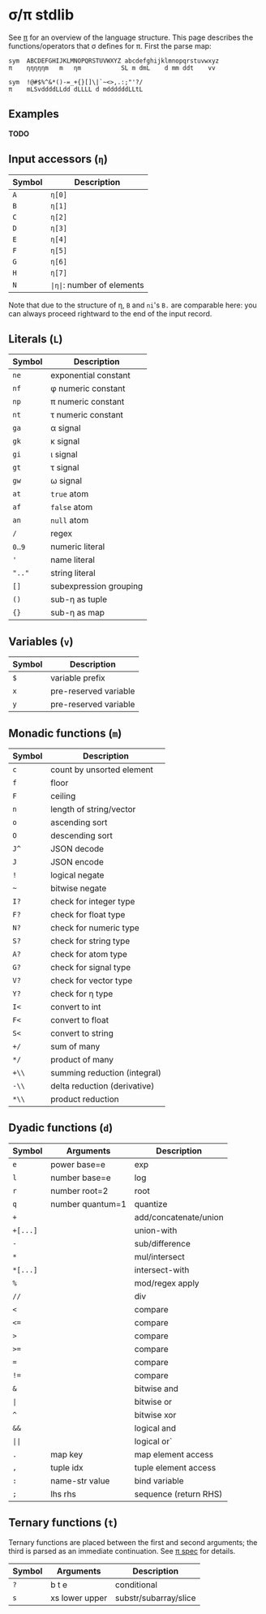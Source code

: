 # σ/π stdlib
See [π](pi.md) for an overview of the language structure. This page describes the functions/operators that σ defines for π. First the parse map:

```
sym  ABCDEFGHIJKLMNOPQRSTUVWXYZ abcdefghijklmnopqrstuvwxyz
π    ηηηηηm   m   ηm           SL m dmL    d mm ddt    vv

sym  !@#$%^&*()-=_+{}[]\|`~<>,.:;"'?/
π    mLSvddddLLdd dLLLL d mddddddLLtL
```


## Examples
**TODO**


## Input accessors (`η`)
| Symbol | Description                 |
|--------|-----------------------------|
| `A`    | `η[0]`                      |
| `B`    | `η[1]`                      |
| `C`    | `η[2]`                      |
| `D`    | `η[3]`                      |
| `E`    | `η[4]`                      |
| `F`    | `η[5]`                      |
| `G`    | `η[6]`                      |
| `H`    | `η[7]`                      |
| `N`    | `\|η\|`: number of elements |

Note that due to the structure of η, `B` and `ni`'s `B.` are comparable here: you can always proceed rightward to the end of the input record.


## Literals (`L`)
| Symbol   | Description            |
|----------|------------------------|
| `ne`     | exponential constant   |
| `nf`     | φ numeric constant     |
| `np`     | π numeric constant     |
| `nt`     | τ numeric constant     |
| `ga`     | α signal               |
| `gk`     | κ signal               |
| `gi`     | ι signal               |
| `gt`     | τ signal               |
| `gw`     | ω signal               |
| `at`     | `true` atom            |
| `af`     | `false` atom           |
| `an`     | `null` atom            |
| `/`      | regex                  |
| `0`..`9` | numeric literal        |
| `'`      | name literal           |
| `".."`   | string literal         |
| `[]`     | subexpression grouping |
| `()`     | sub-η as tuple         |
| `{}`     | sub-η as map           |


## Variables (`v`)
| Symbol | Description           |
|--------|-----------------------|
| `$`    | variable prefix       |
| `x`    | pre-reserved variable |
| `y`    | pre-reserved variable |


## Monadic functions (`m`)
| Symbol | Description                  |
|--------|------------------------------|
| `c`    | count by unsorted element    |
| `f`    | floor                        |
| `F`    | ceiling                      |
| `n`    | length of string/vector      |
| `o`    | ascending sort               |
| `O`    | descending sort              |
| `J^`   | JSON decode                  |
| `J`    | JSON encode                  |
| `!`    | logical negate               |
| `~`    | bitwise negate               |
| `I?`   | check for integer type       |
| `F?`   | check for float type         |
| `N?`   | check for numeric type       |
| `S?`   | check for string type        |
| `A?`   | check for atom type          |
| `G?`   | check for signal type        |
| `V?`   | check for vector type        |
| `Y?`   | check for η type             |
| `I<`   | convert to int               |
| `F<`   | convert to float             |
| `S<`   | convert to string            |
| `+/`   | sum of many                  |
| `*/`   | product of many              |
| `+\\`  | summing reduction (integral) |
| `-\\`  | delta reduction (derivative) |
| `*\\`  | product reduction            |


## Dyadic functions (`d`)
| Symbol   | Arguments        | Description           |
|----------|------------------|-----------------------|
| `e`      | power base=e     | exp                   |
| `l`      | number base=e    | log                   |
| `r`      | number root=2    | root                  |
| `q`      | number quantum=1 | quantize              |
| `+`      |                  | add/concatenate/union |
| `+[...]` |                  | union-with            |
| `-`      |                  | sub/difference        |
| `*`      |                  | mul/intersect         |
| `*[...]` |                  | intersect-with        |
| `%`      |                  | mod/regex apply       |
| `//`     |                  | div                   |
| `<`      |                  | compare               |
| `<=`     |                  | compare               |
| `>`      |                  | compare               |
| `>=`     |                  | compare               |
| `=`      |                  | compare               |
| `!=`     |                  | compare               |
| `&`      |                  | bitwise and           |
| `\|`     |                  | bitwise or            |
| `^`      |                  | bitwise xor           |
| `&&`     |                  | logical and           |
| `\|\|`   |                  | logical or`           |
| `.`      | map key          | map element access    |
| `,`      | tuple idx        | tuple element access  |
| `:`      | name-str value   | bind variable         |
| `;`      | lhs rhs          | sequence (return RHS) |


## Ternary functions (`t`)
Ternary functions are placed between the first and second arguments; the third is parsed as an immediate continuation. See [π spec](pi.md) for details.

| Symbol | Arguments      | Description           |
|--------|----------------|-----------------------|
| `?`    | b t e          | conditional           |
| `s`    | xs lower upper | substr/subarray/slice |
